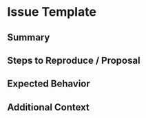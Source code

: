 # Issue Template

## Summary

<!-- Briefly describe the issue or feature request -->

## Steps to Reproduce / Proposal

<!-- List steps or describe the proposal -->

## Expected Behavior

<!-- What should happen? -->

## Additional Context

<!-- Any other information, screenshots, or references -->
